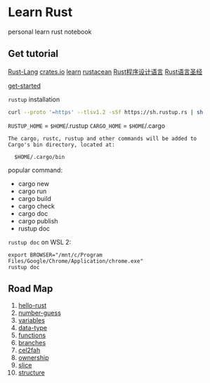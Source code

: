 # Learn Rust

personal learn rust notebook

## Get tutorial
[Rust-Lang](https://www.rust-lang.org/) [crates.io](https://crates.io/) [learn](https://www.rust-lang.org/learn) [rustacean](https://rustacean.net/) [Rust程序设计语言](https://kaisery.github.io/trpl-zh-cn/) [Rust语言圣经](https://course.rs/about-book.html)

[get-started](https://www.rust-lang.org/learn/get-started)

`rustup` installation
```bash
curl --proto '=https' --tlsv1.2 -sSf https://sh.rustup.rs | sh
```

`RUSTUP_HOME` = `$HOME`/.rustup
`CARGO_HOME` = `$HOME`/.cargo

```
The cargo, rustc, rustup and other commands will be added to
Cargo's bin directory, located at:

  $HOME/.cargo/bin
```

popular command:

- cargo new
- cargo run
- cargo build
- cargo check
- cargo doc
- cargo publish
- rustup doc

`rustup doc` on WSL 2:
```
export BROWSER="/mnt/c/Program Files/Google/Chrome/Application/chrome.exe"
rustup doc
```


## Road Map

1. [hello-rust](hello-rust)
2. [number-guess](number-guess)
3. [variables](variables)
4. [data-type](data-type)
5. [functions](functions)
6. [branches](branches)
7. [cel2fah](cel2fan)
8. [ownership](ownership)
9. [slice](slice)
10. [structure](structure)


